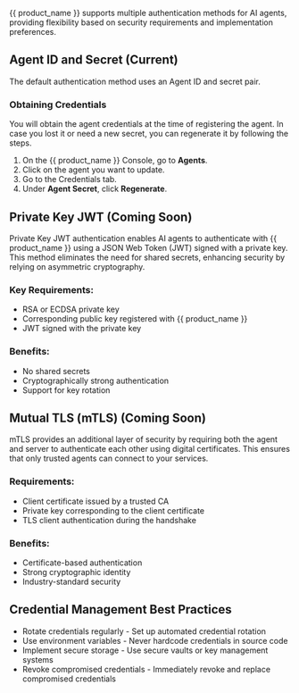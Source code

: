 {{ product_name }} supports multiple authentication methods for AI agents, providing flexibility based on security requirements and implementation preferences.

## Agent ID and Secret (Current)

The default authentication method uses an Agent ID and secret pair.

### Obtaining Credentials

You will obtain the agent credentials at the time of registering the agent. In case you lost it or need a new secret, you can regenerate it by following the steps.

1. On the {{ product_name }} Console, go to **Agents**.
2. Click on the agent you want to update.
3. Go to the Credentials tab.
4. Under **Agent Secret**, click **Regenerate**.

## Private Key JWT (Coming Soon)

Private Key JWT authentication enables AI agents to authenticate with {{ product_name }} using a JSON Web Token (JWT) signed with a private key. This method eliminates the need for shared secrets, enhancing security by relying on asymmetric cryptography.

### Key Requirements:

- RSA or ECDSA private key
- Corresponding public key registered with {{ product_name }}
- JWT signed with the private key

### Benefits:

- No shared secrets
- Cryptographically strong authentication
- Support for key rotation

## Mutual TLS (mTLS) (Coming Soon)

mTLS provides an additional layer of security by requiring both the agent and server to authenticate each other using digital certificates. This ensures that only trusted agents can connect to your services.

### Requirements:

- Client certificate issued by a trusted CA
- Private key corresponding to the client certificate
- TLS client authentication during the handshake

### Benefits:

- Certificate-based authentication
- Strong cryptographic identity
- Industry-standard security

## Credential Management Best Practices

- Rotate credentials regularly - Set up automated credential rotation
- Use environment variables - Never hardcode credentials in source code
- Implement secure storage - Use secure vaults or key management systems
- Revoke compromised credentials - Immediately revoke and replace compromised credentials
